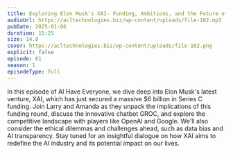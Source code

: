 ```yaml
---
title: Exploring Elon Musk's XAI- Funding, Ambitions, and the Future of AI 
audioUrl: https://acltechnologies.biz/wp-content/uploads/file-102.mp3
pubDate: 2025-01-06
duration: 15:25
size: 14.8
cover: https://acltechnologies.biz/wp-content/uploads/file-102.png
explicit: false
episode: 61
season: 1
episodeType: full
---
```

In this episode of AI Have Everyone, we dive deep into Elon Musk's latest venture, XAI, which has just secured a massive $6 billion in Series C funding. Join Larry and Amanda as they unpack the implications of this funding round, discuss the innovative chatbot GROC, and explore the competitive landscape with players like OpenAI and Google. We'll also consider the ethical dilemmas and challenges ahead, such as data bias and AI transparency. Stay tuned for an insightful dialogue on how XAI aims to redefine the AI industry and its potential impact on our lives.